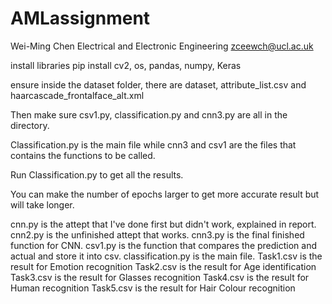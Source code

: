 # AMLassignment

Wei-Ming Chen
Electrical and Electronic Engineering
zceewch@ucl.ac.uk

install libraries
pip install cv2, os, pandas, numpy, Keras

ensure inside the dataset folder, there are dataset, attribute_list.csv and haarcascade_frontalface_alt.xml

Then make sure csv1.py, classification.py and cnn3.py are all in the directory.

Classification.py is the main file while cnn3 and csv1 are the files that contains the functions to be called.

Run Classification.py to get all the results.

You can make the number of epochs larger to get more accurate result but will take longer.





cnn.py is the attept that I've done first but didn't work, explained in report.
cnn2.py is the unfinished attept that works.
cnn3.py is the final finished function for CNN.
csv1.py is the function that compares the prediction and actual and store it into csv.
classification.py is the main file.
Task1.csv is the result for Emotion recognition
Task2.csv is the result for Age identification
Task3.csv is the result for Glasses recognition
Task4.csv is the result for Human recognition
Task5.csv is the result for Hair Colour recognition
